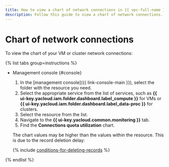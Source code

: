 ```yaml
---
title: How to view a chart of network connections in {{ vpc-full-name }}
description: Follow this guide to view a chart of network connections.
---
```


# Chart of network connections

To view the chart of your VM or cluster network connections:

{% list tabs group=instructions %}

- Management console {#console}

  1. In the [management console]({{ link-console-main }}), select the folder with the resource you need.
  1. Select the appropriate service from the list of services, such as **{{ ui-key.yacloud.iam.folder.dashboard.label_compute }}** for VMs or **{{ ui-key.yacloud.iam.folder.dashboard.label_data-proc }}** for clusters.
  1. Select the resource from the list.
  1. Navigate to the **{{ ui-key.yacloud.common.monitoring }}** tab.
  1. Find the **Connections quota utilization** chart.

  The chart values may be higher than the values within the resource. This is due to the record deletion delay:

  {% include [conditions-for-deleting-records](../../_includes/vpc/conditions-for-deleting-records.md) %}

{% endlist %}
